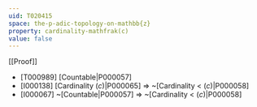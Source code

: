 ```yaml
---
uid: T020415
space: the-p-adic-topology-on-mathbb{z}
property: cardinality-mathfrak(c)
value: false
---
```

[[Proof]]

* [T000989] [Countable|P000057]
* [I000138] [Cardinality $\mathfrak(c)$|P000065] => ~[Cardinality < $\mathfrak(c)$|P000058]
* [I000067] ~[Countable|P000057] => ~[Cardinality < $\mathfrak(c)$|P000058]

